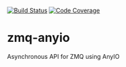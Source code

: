 [![Build Status](https://github.com/davidbrochart/zmq-anyio/actions/workflows/test.yml/badge.svg?query=branch%3Amain++)](https://github.com/davidbrochart/zmq-anyio/actions/workflows/test.yml/badge.svg?query=branch%3Amain++)
[![Code Coverage](https://img.shields.io/badge/coverage-100%25-green)](https://img.shields.io/badge/coverage-100%25-green)

# zmq-anyio

Asynchronous API for ZMQ using AnyIO
